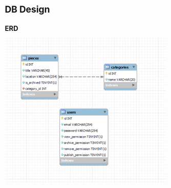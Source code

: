 # DB Design

## ERD

![erd](https://github.com/qtgiebel/admin/blob/master/db-design/2022-02-22-database-model.png?raw=true)
